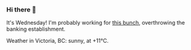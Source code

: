 ### Hi there :wave:

It's Wednesday! I'm probably working for [this bunch](https://github.com/kohofinancial), overthrowing the banking establishment.

Weather in Victoria, BC: sunny, at +11°C.
